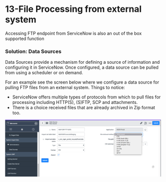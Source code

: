 # 13-File Processing from external system
Accessing FTP endpoint from ServiceNow is also an out of the box supported function

### Solution: Data Sources
Data Sources provide a mechanism for defining a source of information and configuring it in ServiceNow. Once configured, a data source can be pulled from
using a scheduler or on demand.

For an example see the screen below where we configure a data source for pulling FTP files from an external system.
Things to notice:
 - ServiceNow offers multiple types of protocols from which to pull files for processing including HTTP(S), (S)FTP, SCP and attachments.
 - There is a choice received files that are already archived in Zip format too.

![Step](https://github.com/jamesnyika/SNOWUseCases/raw/master/images/FTP2.png)
